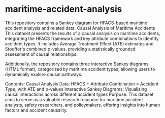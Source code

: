 # maritime-accident-analysis
This repository contains a Sankey diagram for HFACS-based maritime accident analysis and related data.
Causal Analysis of Maritime Accidents
This dataset presents the results of a causal analysis on maritime accidents, integrating the HFACS framework and key attribute combinations to identify accident types. It includes Average Treatment Effect (ATE) estimates and Stouffer's combined p-values, providing a statistically grounded assessment of causal relationships.

Additionally, the repository contains three interactive Sankey diagrams (HTML format), categorized by maritime accident types, allowing users to dynamically explore causal pathways.

Contents:
Causal Analysis Data: HFACS + Attribute Combination = Accident Type, with ATE and p-values
Interactive Sankey Diagrams: Visualizing causal interactions across different accident types
Purpose:
This dataset aims to serve as a valuable research resource for maritime accident analysts, safety researchers, and policymakers, offering insights into human factors and accident causality.
